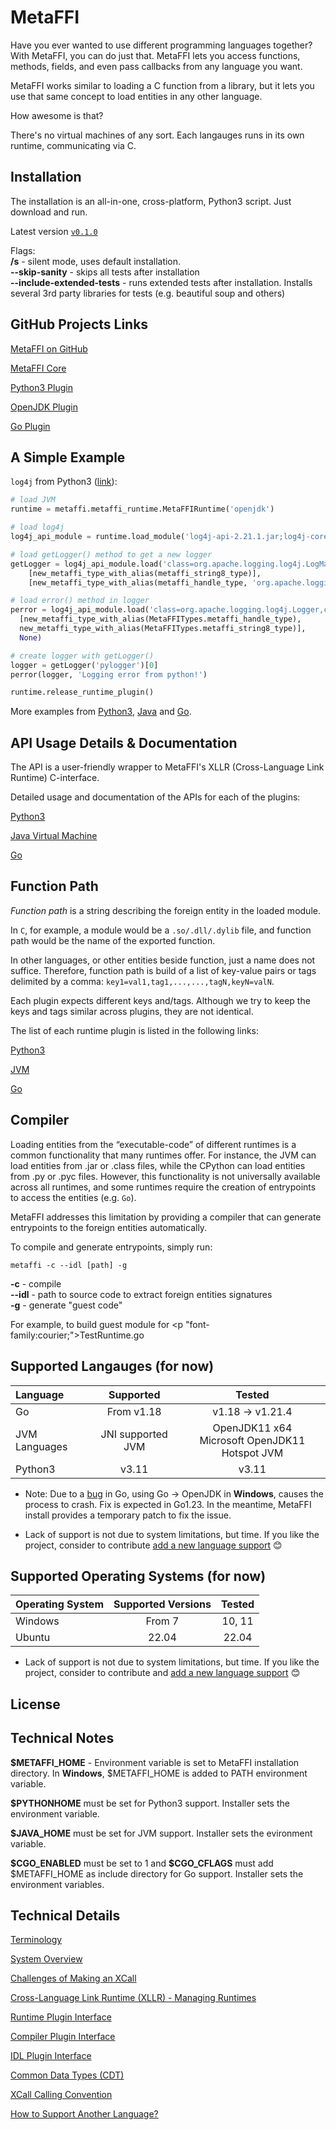# MetaFFI

Have you ever wanted to use different programming languages together? With MetaFFI, you can do just that. MetaFFI lets you access functions, methods, fields, and even pass callbacks from any language you want.

MetaFFI works similar to loading a C function from a library, but it lets you use that same concept to load entities in any other language.

How awesome is that?

There's no virtual machines of any sort. Each langauges runs in its own runtime, communicating via C.

## Installation

The installation is an all-in-one, cross-platform, Python3 script. Just download and run.

Latest version [`v0.1.0`](https://github.com/MetaFFI/metaffi-core/releases/download/v0.1.0/metaffi_installer.py)

Flags: <br>
**/s** - silent mode, uses default installation.<br>
**--skip-sanity** - skips all tests after installation<br>
**--include-extended-tests** - runs extended tests after installation. Installs several 3rd party libraries for tests (e.g. beautiful soup and others)

## GitHub Projects Links

[MetaFFI on GitHub](https://github.com/MetaFFI/)

[MetaFFI Core](https://github.com/MetaFFI/metaffi-core/)

[Python3 Plugin](https://github.com/MetaFFI/lang-plugin-python3)

[OpenJDK Plugin](https://github.com/MetaFFI/lang-plugin-openjdk)

[Go Plugin](https://github.com/MetaFFI/lang-plugin-go)

## A Simple Example

`log4j` from Python3 ([link](https://github.com/MetaFFI/lang-plugin-python3/blob/main/api/tests/extended/openjdk/log4j/log4j_test.py)):

```python
# load JVM
runtime = metaffi.metaffi_runtime.MetaFFIRuntime('openjdk')

# load log4j
log4j_api_module = runtime.load_module('log4j-api-2.21.1.jar;log4j-core-2.21.1.jar')

# load getLogger() method to get a new logger
getLogger = log4j_api_module.load('class=org.apache.logging.log4j.LogManager,callable=getLogger', 
    [new_metaffi_type_with_alias(metaffi_string8_type)], 
    [new_metaffi_type_with_alias(metaffi_handle_type, 'org.apache.logging.log4j.Logger')])

# load error() method in logger
perror = log4j_api_module.load('class=org.apache.logging.log4j.Logger,callable=error,instance_required',
  [new_metaffi_type_with_alias(MetaFFITypes.metaffi_handle_type),
  new_metaffi_type_with_alias(MetaFFITypes.metaffi_string8_type)],
  None)

# create logger with getLogger()
logger = getLogger('pylogger')[0]
perror(logger, 'Logging error from python!')

runtime.release_runtime_plugin()

```

More examples from [Python3](https://github.com/MetaFFI/lang-plugin-python3/tree/main/api/tests), [Java](https://github.com/MetaFFI/lang-plugin-openjdk/tree/main/api/tests) and [Go](https://github.com/MetaFFI/lang-plugin-go/tree/main/api/tests).

## API Usage Details & Documentation

The API is a user-friendly wrapper to MetaFFI's XLLR (Cross-Language Link Runtime) C-interface.

Detailed usage and documentation of the APIs for each of the plugins:

[Python3](/usage/python3/)

[Java Virtual Machine](/usage/jvm/)

[Go](/usage/go/)

## Function Path

*Function path* is a string describing the foreign entity in the loaded module.

In `C`, for example, a module would be a `.so/.dll/.dylib` file, and function path would be the name of the exported function.

In other languages, or other entities beside function, just a name does not suffice. Therefore, function path is build of a list of key-value pairs or tags delimited by a comma: `key1=val1,tag1,...,...,tagN,keyN=valN`.

Each plugin expects different keys and/tags. Although we try to keep the keys and tags similar across plugins, they are not identical.

The list of each runtime plugin is listed in the following links:

[Python3](/usage/function_path/python3/)

[JVM](/usage/function_path/jvm/)

[Go](/usage/function_path/go/)

## Compiler

Loading entities from the “executable-code” of different runtimes is a common functionality that many runtimes offer. For instance, the JVM can load entities from .jar or .class files, while the CPython can load entities from .py or .pyc files. However, this functionality is not universally available across all runtimes, and some runtimes require the creation of entrypoints to access the entities (e.g. `Go`).

MetaFFI addresses this limitation by providing a compiler that can generate entrypoints to the foreign entities automatically.

To compile and generate entrypoints, simply run: 

`metaffi -c --idl [path] -g`

**-c** - compile<br>
**--idl** - path to source code to extract foreign entities signatures<br>
**-g** - generate "guest code"

For example, to build guest module for <p "font-family:courier;">TestRuntime.go</p>

## Supported Langauges (for now)

|Language | Supported | Tested|
|:--------|:---------:|:-----:|
| Go | From v1.18 | v1.18 &rarr; v1.21.4 |
| JVM Languages | JNI supported JVM | OpenJDK11 x64<br>Microsoft OpenJDK11 Hotspot JVM
| Python3 | v3.11  | v3.11 |

* Note: Due to a [bug](https://github.com/golang/go/issues/58542) in Go, using Go &rarr; OpenJDK in **Windows**, causes the process to crash. Fix is expected in Go1.23. In the meantime, MetaFFI install provides a temporary patch to fix the issue.

* Lack of support is not due to system limitations, but time. If you like the project, consider to contribute [add a new language support](add-language-plugin) 😊

## Supported Operating Systems (for now)

| Operating System | Supported Versions | Tested |
|:---|:---:|:----:|
| Windows | From 7 | 10, 11 |
| Ubuntu | 22.04 | 22.04 |


* Lack of support is not due to system limitations, but time. If you like the project, consider to contribute and [add a new language support](add-language-plugin) 😊

## License

## Technical Notes

**$METAFFI_HOME** - Environment variable is set to MetaFFI installation directory. In **Windows**, $METAFFI_HOME is added to PATH environment variable.

**$PYTHONHOME** must be set for Python3 support. Installer sets the environment variable.

**$JAVA_HOME** must be set for JVM support. Installer sets the evironment variable.

**$CGO_ENABLED** must be set to 1 and **\$CGO_CFLAGS** must add $METAFFI_HOME as include directory for Go support. Installer sets the environment variables.

## Technical Details

[Terminology](/technical/terminology/)

[System Overview](/technical/system-overview/)

[Challenges of Making an XCall](/technical/making-a-call/)

[Cross-Language Link Runtime (XLLR) - Managing Runtimes](/technical/xllr/)

[Runtime Plugin Interface](/technical/runtime-plugin-interface/)

[Compiler Plugin Interface](/technical/compiler-plugin-interface/)

[IDL Plugin Interface](/technical/idl-plugin-interface/)

[Common Data Types (CDT)](/technical/cdt/)

[XCall Calling Convention](/technical/xcall/)

<a name="add-language-plugin"></a>[How to Support Another Language?](/technical/add-langauge-plugin/)
